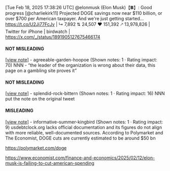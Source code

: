 [Tue Feb 18, 2025 17:38:26 UTC] @elonmusk (Elon Musk)【𝗕】: Good progress [@charliekirk11] Projected DOGE savings now near $110 billion, or over $700 per American taxpayer. And we're just getting started... https://t.co/U2Jj77FcJv | ↳ 7,892 ⇅ 24,507 ♥ 151,392 🡕 13,978,826 | Twitter for iPhone | birdwatch | https://x.com/_/status/1891905127675466174

#### NOT MISLEADING

[[view note]](https://x.com/i/birdwatch/n/1891976029113295188) - agreeable-garden-hoopoe (Shown notes: 1 · Rating impact: 70)
NNN - “the leader of the organization is wrong about their data, this page on a gambling site proves it”

#### NOT MISLEADING

[[view note]](https://x.com/i/birdwatch/n/1891945117067472916) - splendid-rock-bittern (Shown notes: 1 · Rating impact: 16)
NNN put the note on the original tweet

#### MISLEADING

[[view note]](https://x.com/i/birdwatch/n/1891934623535350257) - informative-summer-kingbird (Shown notes: 1 · Rating impact: 9)
usdebtclock.org lacks official documentation and its figures do not align with more reliable, well-documented sources. According to Polymarket and The Economist, DOGE cuts are currently estimated to be around $50 bn

https://polymarket.com/doge

https://www.economist.com/finance-and-economics/2025/02/12/elon-musk-is-failing-to-cut-american-spending
